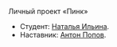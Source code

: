 Личный проект «Пинк»

* Студент: [Наталья Ильина](https://up.htmlacademy.ru/adaptive/12/user/38944).
* Наставник: [Антон Попов](https://htmlacademy.ru/profile/joker).
